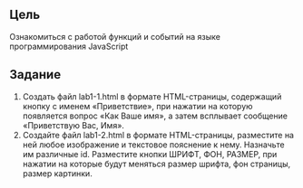 ## Цель
Ознакомиться с работой функций и событий на языке программирования JavaScript
 
## Задание
1. Создать файл lab1-1.html в формате HTML-страницы, содержащий кнопку с именем «Приветствие»,
при нажатии на которую появляется вопрос «Как Ваше имя», а затем всплывает
сообщение «Приветствую Вас, Имя».
2. Создайте файл lab1-2.html в формате HTML-страницы, разместите на ней любое изображение и текстовое пояснение к нему. Назначьте им различные id.
Разместите кнопки ШРИФТ, ФОН, РАЗМЕР, при нажатии на которые будут меняться размер шрифта, фон страницы, размер картинки.

